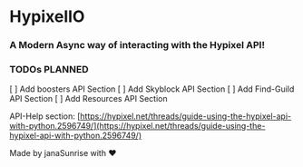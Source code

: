 # HypixelIO

### A Modern Async way of interacting with the Hypixel API!

### TODOs PLANNED

[ ] Add boosters API Section
[ ] Add Skyblock API Section
[ ] Add Find-Guild API Section
[ ] Add Resources API Section

API-Help section: [https://hypixel.net/threads/guide-using-the-hypixel-api-with-python.2596749/](https://hypixel.net/threads/guide-using-the-hypixel-api-with-python.2596749/)

Made by janaSunrise with ❤